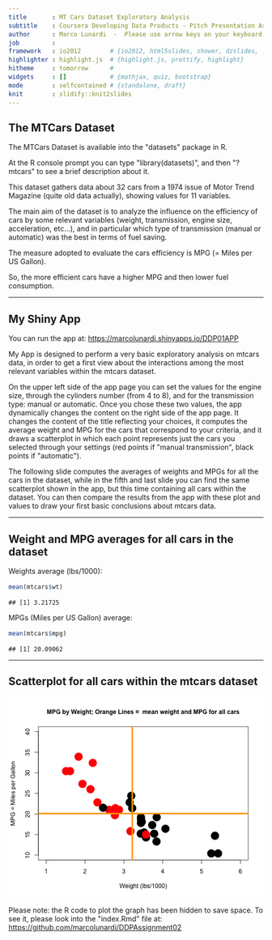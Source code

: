 ```yaml
---
title       : MT Cars Dataset Exploratory Analysis
subtitle    : Coursera Developing Data Products - Pitch Presentation Assignment
author      : Marco Lunardi  -  Please use arrow keys on your keyboard to move through slides, thank you !
job         : 
framework   : io2012        # {io2012, html5slides, shower, dzslides, ...}
highlighter : highlight.js  # {highlight.js, prettify, highlight}
hitheme     : tomorrow      # 
widgets     : []            # {mathjax, quiz, bootstrap}
mode        : selfcontained # {standalone, draft}
knit        : slidify::knit2slides
---
```


## The MTCars Dataset

The MTCars Dataset is available into the "datasets" package in R.

At the R console prompt you can type "library(datasets)", and then "? mtcars" to see a brief description about it.

This dataset gathers data about 32 cars from a 1974 issue of Motor Trend Magazine (quite old data actually), showing values for 11 variables.

The main aim of the dataset is to analyze the influence on the efficiency of cars by some relevant variables (weight, transmission, engine size, acceleration, etc...),
and in particular which type of transmission (manual or automatic) was the best in terms of fuel saving.

The measure adopted to evaluate the cars efficiency is MPG (= Miles per US Gallon).

So, the more efficient cars have a higher MPG and then lower fuel consumption.


---

## My Shiny App

You can run the app at: https://marcolunardi.shinyapps.io/DDP01APP

My App is designed to perform a very basic exploratory analysis on mtcars data, in order to get a first view
about the interactions among the most relevant variables within the mtcars dataset.

On the upper left side of the app page you can set the values for the engine size, through the cylinders number (from 4 to 8), and for the transmission type: manual or automatic.
Once you chose these two values, the app dynamically changes the content on the right side of the app page.
It changes the content of the title reflecting your choices, it computes the average weight and MPG for the cars that correspond to your criteria, and it draws a scatterplot in which each point represents just the cars you selected through your settings (red points if "manual transmission", black points if "automatic").

The following slide computes the averages of weights and MPGs for all the cars in the dataset, while in the fifth and last slide you can find the same scatterplot shown in the app, but this time containing all cars within the dataset. You can then compare the results from the app with these plot and values to draw your first basic conclusions about mtcars data.

---

## Weight and MPG averages for all cars in the dataset



Weights average (lbs/1000):

```r
mean(mtcars$wt)
```

```
## [1] 3.21725
```

MPGs (Miles per US Gallon) average:

```r
mean(mtcars$mpg)
```

```
## [1] 20.09062
```

---

## Scatterplot for all cars within the mtcars dataset

![plot of chunk unnamed-chunk-4](assets/fig/unnamed-chunk-4-1.png) 

Please note: the R code to plot the graph has been hidden to save space.
To see it, please look into the "index.Rmd" file at: https://github.com/marcolunardi/DDPAssignment02
